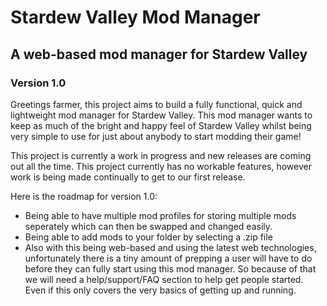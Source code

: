 # Stardew Valley Mod Manager
## A web-based mod manager for Stardew Valley
### Version 1.0

Greetings farmer, this project aims to build a fully functional, quick and lightweight mod manager for Stardew Valley. This mod manager wants to keep as much of the bright and happy feel of Stardew Valley whilst being very simple to use for just about anybody to start modding their game!

This project is currently a work in progress and new releases are coming out all the time. This project currently has no workable features, however work is being made continually to get to our first release.

Here is the roadmap for version 1.0:

- Being able to have multiple mod profiles for storing multiple mods seperately which can then be swapped and changed easily.
- Being able to add mods to your folder by selecting a .zip file
- Also with this being web-based and using the latest web technologies, unfortunately there is a tiny amount of prepping a user will have to do before they can fully start using this mod manager. So because of that we will need a help/support/FAQ section to help get people started. Even if this only covers the very basics of getting up and running.
